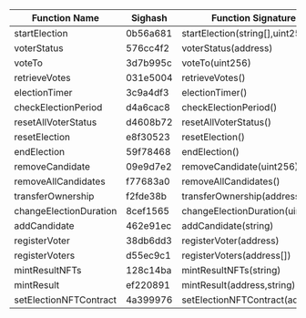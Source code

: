 | Function Name | Sighash    | Function Signature | 
| ------------- | ---------- | ------------------ | 
| startElection | 0b56a681 | startElection(string[],uint256) |
| voterStatus | 576cc4f2 | voterStatus(address) |
| voteTo | 3d7b995c | voteTo(uint256) |
| retrieveVotes | 031e5004 | retrieveVotes() |
| electionTimer | 3c9a4df3 | electionTimer() |
| checkElectionPeriod | d4a6cac8 | checkElectionPeriod() |
| resetAllVoterStatus | d4608b72 | resetAllVoterStatus() |
| resetElection | e8f30523 | resetElection() |
| endElection | 59f78468 | endElection() |
| removeCandidate | 09e9d7e2 | removeCandidate(uint256) |
| removeAllCandidates | f77683a0 | removeAllCandidates() |
| transferOwnership | f2fde38b | transferOwnership(address) |
| changeElectionDuration | 8cef1565 | changeElectionDuration(uint256) |
| addCandidate | 462e91ec | addCandidate(string) |
| registerVoter | 38db6dd3 | registerVoter(address) |
| registerVoters | d55ec9c1 | registerVoters(address[]) |
| mintResultNFTs | 128c14ba | mintResultNFTs(string) |
| mintResult | ef220891 | mintResult(address,string) |
| setElectionNFTContract | 4a399976 | setElectionNFTContract(address) |